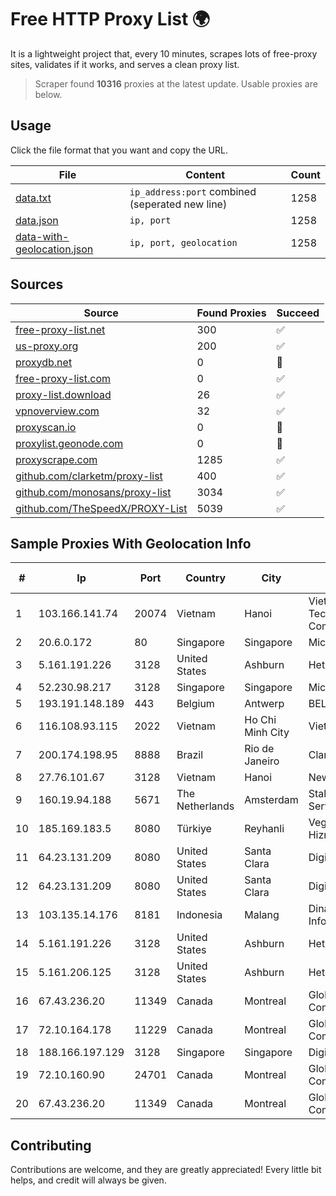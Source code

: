 
# Free HTTP Proxy List 🌍

It is a lightweight project that, every 10 minutes, scrapes lots of free-proxy sites, validates if it works, and serves a clean proxy list.


> Scraper found **10316** proxies at the latest update. Usable proxies are below.

## Usage

Click the file format that you want and copy the URL.


|File|Content|Count|
|----|-------|-----|
|[data.txt](https://raw.githubusercontent.com/themiralay/Proxy-List-World/master/data.txt)|`ip_address:port` combined (seperated new line)|1258|
|[data.json](https://raw.githubusercontent.com/themiralay/Proxy-List-World/master/data.json)|`ip, port`|1258|
|[data-with-geolocation.json](https://raw.githubusercontent.com/themiralay/Proxy-List-World/master/data-with-geolocation.json)|`ip, port, geolocation`|1258|

## Sources

|Source|Found Proxies|Succeed|
|------|-------------|-------|
|[free-proxy-list.net](https://free-proxy-list.net)|300|✅|
|[us-proxy.org](https://www.us-proxy.org)|200|✅|
|[proxydb.net](http://proxydb.net)|0|🚫|
|[free-proxy-list.com](https://free-proxy-list.com/?page=&port=&type%5B%5D=http&type%5B%5D=https&up_time=0&search=Search)|0|✅|
|[proxy-list.download](https://www.proxy-list.download/HTTP)|26|✅|
|[vpnoverview.com](https://vpnoverview.com/privacy/anonymous-browsing/free-proxy-servers)|32|✅|
|[proxyscan.io](https://www.proxyscan.io)|0|🚫|
|[proxylist.geonode.com](https://proxylist.geonode.com/api/proxy-list?limit=300&page=1&sort_by=lastChecked&sort_type=desc&protocols=http,https)|0|🚫|
|[proxyscrape.com](https://api.proxyscrape.com/v2/?request=displayproxies&protocol=http&timeout=10000&country=all&ssl=all&anonymity=all)|1285|✅|
|[github.com/clarketm/proxy-list](https://raw.githubusercontent.com/clarketm/proxy-list/master/proxy-list-raw.txt)|400|✅|
|[github.com/monosans/proxy-list](https://raw.githubusercontent.com/monosans/proxy-list/main/proxies/http.txt)|3034|✅|
|[github.com/TheSpeedX/PROXY-List](https://raw.githubusercontent.com/TheSpeedX/PROXY-List/master/http.txt)|5039|✅|


## Sample Proxies With Geolocation Info

|#|Ip|Port|Country|City|Internet Service Provider|
|-|--|----|-------|----|-------------------------|
|1|103.166.141.74|20074|Vietnam|Hanoi|Viet NAM Cloud Technology Joint Stock Company|
|2|20.6.0.172|80|Singapore|Singapore|Microsoft Corporation|
|3|5.161.191.226|3128|United States|Ashburn|Hetzner Online GmbH|
|4|52.230.98.217|3128|Singapore|Singapore|Microsoft Corporation|
|5|193.191.148.189|443|Belgium|Antwerp|BELNET|
|6|116.108.93.115|2022|Vietnam|Ho Chi Minh City|Viettel Corporation|
|7|200.174.198.95|8888|Brazil|Rio de Janeiro|Claro S.A|
|8|27.76.101.67|3128|Vietnam|Hanoi|Newass2011xDSLHCMC|
|9|160.19.94.188|5671|The Netherlands|Amsterdam|Stallion Network Services Limited|
|10|185.169.183.5|8080|Türkiye|Reyhanli|Veganet Teknolojileri ve Hizmetleri LTD STI|
|11|64.23.131.209|8080|United States|Santa Clara|DigitalOcean, LLC|
|12|64.23.131.209|8080|United States|Santa Clara|DigitalOcean, LLC|
|13|103.135.14.176|8181|Indonesia|Malang|Dinas Komunikasi dan Informatika Kota Malang|
|14|5.161.191.226|3128|United States|Ashburn|Hetzner Online GmbH|
|15|5.161.206.125|3128|United States|Ashburn|Hetzner Online GmbH|
|16|67.43.236.20|11349|Canada|Montreal|GloboTech Communications|
|17|72.10.164.178|11229|Canada|Montreal|GloboTech Communications|
|18|188.166.197.129|3128|Singapore|Singapore|DigitalOcean, LLC|
|19|72.10.160.90|24701|Canada|Montreal|GloboTech Communications|
|20|67.43.236.20|11349|Canada|Montreal|GloboTech Communications|



## Contributing

Contributions are welcome, and they are greatly appreciated! Every
little bit helps, and credit will always be given.

